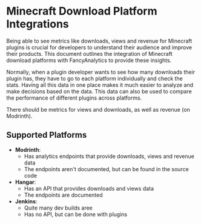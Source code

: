 # Minecraft Download Platform Integrations

Being able to see metrics like downloads, views and revenue for Minecraft plugins is crucial for developers to understand their audience and improve their products.
This document outlines the integration of Minecraft download platforms with FancyAnalytics to provide these insights.

Normally, when a plugin developer wants to see how many downloads their plugin has, they have to go to each platform individually and check the stats.
Having all this data in one place makes it much easier to analyze and make decisions based on the data.
This data can also be used to compare the performance of different plugins across platforms.

There should be metrics for views and downloads, as well as revenue (on Modrinth).

## Supported Platforms

- **Modrinth**:
  - Has analytics endpoints that provide downloads, views and revenue data
  - The endpoints aren't documented, but can be found in the source code
- **Hangar**: 
  - Has an API that provides downloads and views data
  - The endpoints are documented
- **Jenkins**:
  - Quite many dev builds aree  
  - Has no API, but can be done with plugins